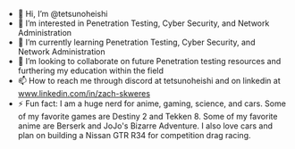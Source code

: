 - 👋 Hi, I’m @tetsunoheishi
- 👀 I’m interested in Penetration Testing, Cyber Security, and Network Administration
- 🌱 I’m currently learning Penetration Testing, Cyber Security, and Network Administration
- 💞️ I’m looking to collaborate on future Penetration testing resources and furthering my education within the field
- 📫 How to reach me through discord at tetsunoheishi and on linkedin at www.linkedin.com/in/zach-skweres
- ⚡ Fun fact: I am a huge nerd for anime, gaming, science, and cars. Some of my favorite games are Destiny 2 and Tekken 8. Some of my favorite anime are Berserk and JoJo's Bizarre Adventure. I also love cars and plan on building a Nissan GTR R34 for competition drag racing.

<!---
tetsunoheishi/tetsunoheishi is a ✨ special ✨ repository because its `README.md` (this file) appears on your GitHub profile.
You can click the Preview link to take a look at your changes.
--->
